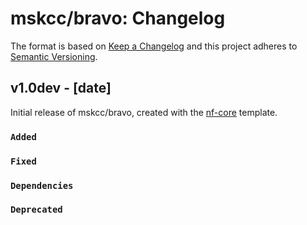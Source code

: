 # mskcc/bravo: Changelog

The format is based on [Keep a Changelog](https://keepachangelog.com/en/1.0.0/)
and this project adheres to [Semantic Versioning](https://semver.org/spec/v2.0.0.html).

## v1.0dev - [date]

Initial release of mskcc/bravo, created with the [nf-core](https://nf-co.re/) template.

### `Added`

### `Fixed`

### `Dependencies`

### `Deprecated`
